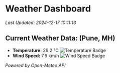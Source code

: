 
# Weather Dashboard

_Last Updated: 2024-12-17 10:11:13_

## Current Weather Data: (Pune, MH)
- **Temperature:** 29.2 °C ![Temperature Badge](https://img.shields.io/badge/Temperature-Medium%20Temp-green)
- **Wind Speed:** 7.9 km/h ![Wind Speed Badge](https://img.shields.io/badge/Wind%20Speed-Low%20Wind-blue)

*Powered by Open-Meteo API*

